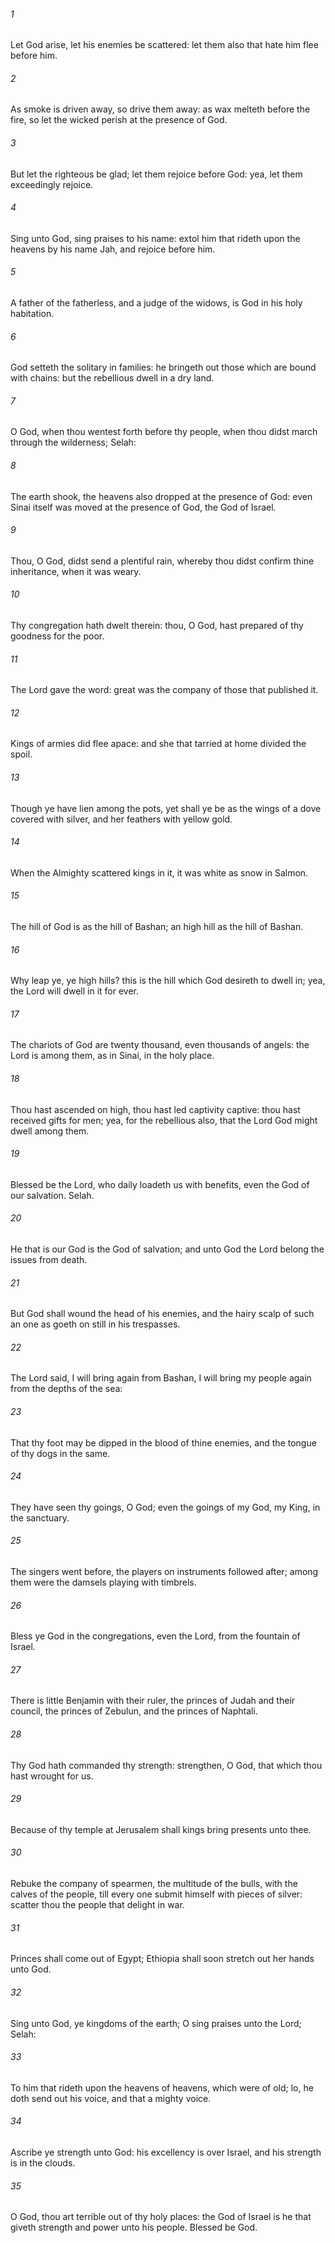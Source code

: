 ###### 1
Let God arise, let his enemies be scattered: let them also that hate him flee before him.

###### 2
As smoke is driven away, so drive them away: as wax melteth before the fire, so let the wicked perish at the presence of God.

###### 3
But let the righteous be glad; let them rejoice before God: yea, let them exceedingly rejoice.

###### 4
Sing unto God, sing praises to his name: extol him that rideth upon the heavens by his name Jah, and rejoice before him.

###### 5
A father of the fatherless, and a judge of the widows, is God in his holy habitation.

###### 6
God setteth the solitary in families: he bringeth out those which are bound with chains: but the rebellious dwell in a dry land.

###### 7
O God, when thou wentest forth before thy people, when thou didst march through the wilderness; Selah:

###### 8
The earth shook, the heavens also dropped at the presence of God: even Sinai itself was moved at the presence of God, the God of Israel.

###### 9
Thou, O God, didst send a plentiful rain, whereby thou didst confirm thine inheritance, when it was weary.

###### 10
Thy congregation hath dwelt therein: thou, O God, hast prepared of thy goodness for the poor.

###### 11
The Lord gave the word: great was the company of those that published it.

###### 12
Kings of armies did flee apace: and she that tarried at home divided the spoil.

###### 13
Though ye have lien among the pots, yet shall ye be as the wings of a dove covered with silver, and her feathers with yellow gold.

###### 14
When the Almighty scattered kings in it, it was white as snow in Salmon.

###### 15
The hill of God is as the hill of Bashan; an high hill as the hill of Bashan.

###### 16
Why leap ye, ye high hills? this is the hill which God desireth to dwell in; yea, the Lord will dwell in it for ever.

###### 17
The chariots of God are twenty thousand, even thousands of angels: the Lord is among them, as in Sinai, in the holy place.

###### 18
Thou hast ascended on high, thou hast led captivity captive: thou hast received gifts for men; yea, for the rebellious also, that the Lord God might dwell among them.

###### 19
Blessed be the Lord, who daily loadeth us with benefits, even the God of our salvation. Selah.

###### 20
He that is our God is the God of salvation; and unto God the Lord belong the issues from death.

###### 21
But God shall wound the head of his enemies, and the hairy scalp of such an one as goeth on still in his trespasses.

###### 22
The Lord said, I will bring again from Bashan, I will bring my people again from the depths of the sea:

###### 23
That thy foot may be dipped in the blood of thine enemies, and the tongue of thy dogs in the same.

###### 24
They have seen thy goings, O God; even the goings of my God, my King, in the sanctuary.

###### 25
The singers went before, the players on instruments followed after; among them were the damsels playing with timbrels.

###### 26
Bless ye God in the congregations, even the Lord, from the fountain of Israel.

###### 27
There is little Benjamin with their ruler, the princes of Judah and their council, the princes of Zebulun, and the princes of Naphtali.

###### 28
Thy God hath commanded thy strength: strengthen, O God, that which thou hast wrought for us.

###### 29
Because of thy temple at Jerusalem shall kings bring presents unto thee.

###### 30
Rebuke the company of spearmen, the multitude of the bulls, with the calves of the people, till every one submit himself with pieces of silver: scatter thou the people that delight in war.

###### 31
Princes shall come out of Egypt; Ethiopia shall soon stretch out her hands unto God.

###### 32
Sing unto God, ye kingdoms of the earth; O sing praises unto the Lord; Selah:

###### 33
To him that rideth upon the heavens of heavens, which were of old; lo, he doth send out his voice, and that a mighty voice.

###### 34
Ascribe ye strength unto God: his excellency is over Israel, and his strength is in the clouds.

###### 35
O God, thou art terrible out of thy holy places: the God of Israel is he that giveth strength and power unto his people. Blessed be God.

